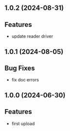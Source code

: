 ## 1.0.2 (2024-08-31)

## Features

- update reader driver

## 1.0.1 (2024-08-05)

## Bug Fixes

- fix doc errors

## 1.0.0 (2024-06-30)

## Features

- first upload
